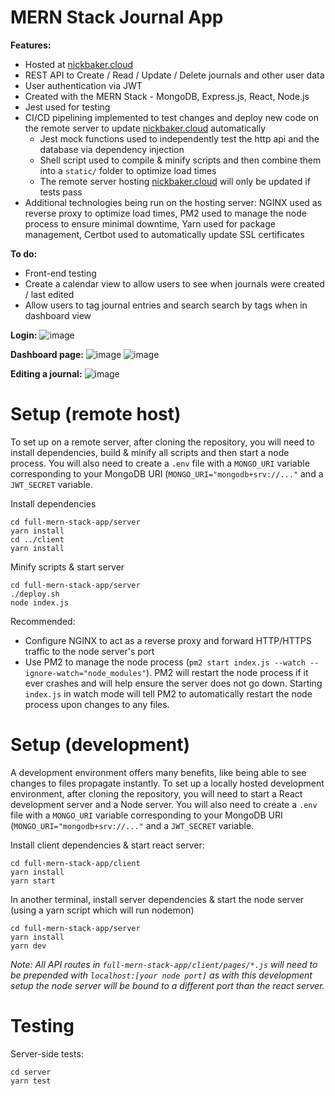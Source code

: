 # MERN Stack Journal App

**Features:**
- Hosted at [nickbaker.cloud](http://www.nickbaker.cloud)
- REST API to Create / Read / Update / Delete journals and other user data
- User authentication via JWT
- Created with the MERN Stack - MongoDB, Express.js, React, Node.js
- Jest used for testing
- CI/CD pipelining implemented to test changes and deploy new code on the remote server to update [nickbaker.cloud](http://www.nickbaker.cloud) automatically
  - Jest mock functions used to independently test the http api and the database via dependency injection
  - Shell script used to compile & minify scripts and then combine them into a `static/` folder to optimize load times
  - The remote server hosting [nickbaker.cloud](http://www.nickbaker.cloud) will only be updated if tests pass
- Additional technologies being run on the hosting server: NGINX used as reverse proxy to optimize load times, PM2 used to manage the node process to ensure minimal downtime, Yarn used for package management, Certbot used to automatically update SSL certificates

**To do:**
- Front-end testing
- Create a calendar view to allow users to see when journals were created / last edited
- Allow users to tag journal entries and search search by tags when in dashboard view

**Login:**
![image](https://github.com/nickbakeruvic/full-mern-stack-app/assets/106908272/31093107-fe47-4bf6-8fc3-d21e8925cf4c)

**Dashboard page:**
![image](https://github.com/nickbakeruvic/full-mern-stack-app/assets/106908272/0273f0d1-a85d-431a-b435-748401098756)
![image](https://github.com/nickbakeruvic/full-mern-stack-app/assets/106908272/47861914-fd99-40b3-b502-4d005142614f)

**Editing a journal:**
![image](https://github.com/nickbakeruvic/full-mern-stack-app/assets/106908272/8999d2cb-efe2-4887-bf3f-c1e33471c4ef)

# Setup (remote host)

To set up on a remote server, after cloning the repository, you will need to install dependencies, build & minify all scripts and then start a node process.
You will also need to create a `.env` file with a `MONGO_URI` variable corresponding to your MongoDB URI (`MONGO_URI="mongodb+srv://..."` and a `JWT_SECRET` variable.

Install dependencies
```
cd full-mern-stack-app/server
yarn install
cd ../client
yarn install
```

Minify scripts & start server
```
cd full-mern-stack-app/server
./deploy.sh
node index.js
```

Recommended:
- Configure NGINX to act as a reverse proxy and forward HTTP/HTTPS traffic to the node server's port
- Use PM2 to manage the node process (`pm2 start index.js --watch --ignore-watch="node_modules"`). PM2 will restart the node process if it ever crashes and will help ensure the server does not go down. Starting `index.js` in watch mode will tell PM2 to automatically restart the node process upon changes to any files.

# Setup (development)

A development environment offers many benefits, like being able to see changes to files propagate instantly. To set up a locally hosted development environment, after cloning the repository, you will need to start a React development server and a Node server.
You will also need to create a `.env` file with a `MONGO_URI` variable corresponding to your MongoDB URI (`MONGO_URI="mongodb+srv://..."` and a `JWT_SECRET` variable.

Install client dependencies & start react server:
```
cd full-mern-stack-app/client
yarn install
yarn start
```

In another terminal, install server dependencies & start the node server (using a yarn script which will run nodemon)
```
cd full-mern-stack-app/server
yarn install
yarn dev
```

*Note: All API routes in `full-mern-stack-app/client/pages/*.js` will need to be prepended with `localhost:[your node port]` as with this development setup the node server will be bound to a different port than the react server.*

# Testing

Server-side tests:
```
cd server
yarn test
```

